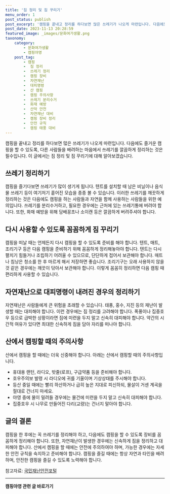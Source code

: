 ```yaml
---
title: '짐 정리 및 짐 꾸리기'
menu_order: 1
post_status: publish
post_excerpt: '캠핑을 끝내고 정리를 하다보면 많은 쓰레기가 나오게 마련입니다. 다음에도 즐거운 캠핑을 할 수 있도록, 다른 사람들을 배려하는 마음에서 쓰레기를 깔끔하게 정리하는 것은 필수입니다. 이 글에서는 짐 정리 및 짐 꾸리기에 대해 알아보겠습니다.'
post_date: 2023-11-13 20:28:59
featured_image: _images/문화여가생활.png
taxonomy:
    category:
        - 문화여가생활
        - 캠핑야영
    post_tag:
        - 캠핑
        -  짐 정리
        -  쓰레기 정리
        -  캠핑 장비
        -  자연재난
        -  대피명령
        -  산 캠핑
        -  캠핑 주의사항
        -  쓰레기 분리수거
        -  화재 예방
        -  산악 안전
        -  자연재난 대비
        -  캠핑 장비 정리
        -  안전 규칙
        -  캠핑 태풍 대비
---
```




캠핑을 끝내고 정리를 하다보면 많은 쓰레기가 나오게 마련입니다. 다음에도 즐거운 캠핑을 할 수 있도록, 다른 사람들을 배려하는 마음에서 쓰레기를 깔끔하게 정리하는 것은 필수입니다. 이 글에서는 짐 정리 및 짐 꾸리기에 대해 알아보겠습니다.

## 쓰레기 정리하기

캠핑을 즐기다보면 쓰레기가 많이 생기게 됩니다. 텐트를 설치할 때 남은 비닐이나 음식물 쓰레기 등이 여기저기 흩어진 모습을 종종 볼 수 있습니다. 이러한 쓰레기를 깨끗하게 정리하는 것은 다음에도 캠핑을 하는 사람들과 자연을 함께 사용하는 사람들을 위한 예의입니다. 쓰레기를 분리수거하고, 필요한 경우에는 근처에 있는 쓰레기통에 버려야 합니다. 또한, 화재 예방을 위해 담배꽁초나 소이캔 등은 깔끔하게 버려주셔야 합니다.

## 다시 사용할 수 있도록 꼼꼼하게 짐 꾸리기

캠핑을 떠날 때는 언제든지 다시 캠핑을 할 수 있도록 준비를 해야 합니다. 텐트, 매트, 조리기구 등은 다음 캠핑을 준비하기 위해 꼼꼼하게 정리해놓아야 합니다. 텐트는 다시 펼치기 힘들거나 조립하기 어려울 수 있으므로, 단단하게 접어서 보관해야 합니다. 매트나 침낭은 청소를 한 후 마르게 해서 저장하면 좋습니다. 조리기구는 오래 사용하지 않을 것 같은 경우에는 깨끗이 닦아서 보관해야 합니다. 이렇게 꼼꼼히 정리하면 다음 캠핑 때 편리하게 사용할 수 있습니다.

## 자연재난으로 대피명령이 내려진 경우의 정리하기

자연재난은 사람들에게 큰 위험을 초래할 수 있습니다. 태풍, 홍수, 지진 등의 재난이 발생할 때는 대피해야 합니다. 이런 경우에는 짐 정리를 고려해야 합니다. 폭풍이나 집중호우 등으로 급박한 상황이라면 짐에 미련을 두지 말고 신속히 대피해야 합니다. 약간의 시간적 여유가 있다면 최대한 신속하게 짐을 담아 자리를 떠나야 합니다.

## 산에서 캠핑할 때의 주의사항

산에서 캠핑을 할 때에는 더욱 신중해야 합니다. 아래는 산에서 캠핑할 때의 주의사항입니다.

- 휴대용 랜턴, 라디오, 밧줄(로프), 구급약품 등을 준비해야 합니다.
- 호우주의보 발령 시 라디오에 귀를 기울이며 기상상태를 주시해야 합니다.
- 등산 중일 때에는 빨리 하산하거나 급히 높은 지대로 피신하되, 물살이 거센 계곡을 절대로 건너지 마세요.
- 야영 중에 물이 밀려들 경우에는 물건에 미련을 두지 말고 신속히 대피해야 합니다.
- 집중호우 시 나무로 만들어진 다리(교량)는 건너지 말아야 합니다.

## 글의 결론

캠핑을 한 후에는 꼭 쓰레기를 정리해야 하고, 다음에도 캠핑을 할 수 있도록 장비를 꼼꼼하게 정리해야 합니다. 또한, 자연재난이 발생한 경우에는 신속하게 짐을 정리하고 대피해야 합니다. 산에서 캠핑을 할 때에는 안전에 주의하여야 하며, 가능한 경우에는 자세한 안전 규칙을 숙지하고 준비해야 합니다. 캠핑을 즐길 때에는 항상 자연과 타인을 배려하며, 안전한 캠핑을 즐길 수 있도록 노력해야 합니다.

참고자료: [국민재난안전포털](www.safekorea.go.kr)
<!-- wp:separator -->
<hr class="wp-block-separator has-alpha-channel-opacity"/>
<!-- /wp:separator -->

<!-- wp:group {"backgroundColor":"base","layout":{"type":"constrained"}} -->
<div class="wp-block-group has-base-background-color has-background"><!-- wp:paragraph {"align":"center","fontSize":"medium"} -->
<p class="has-text-align-center has-large-font-size"><strong>캠핑야영 관련 글 바로가기</strong></p>
<!-- /wp:paragraph -->


<!-- wp:latest-posts
{"categories":[{"id":16146,"count":19,"description":"","link":"https://uknowlaw.com/category/%ec%ba%a0%ed%95%91%ec%95%bc%ec%98%81/","name":"캠핑야영","slug":"캠핑야영","taxonomy":"category","parent":0,"meta":[],"_links":{"self":[{"href":"https://uknowlaw.com/wp-json/wp/v2/categories/16146"}],"collection":[{"href":"https://uknowlaw.com/wp-json/wp/v2/categories"}],"about":[{"href":"https://uknowlaw.com/wp-json/wp/v2/taxonomies/category"}],"wp:post_type":[{"href":"https://uknowlaw.com/wp-json/wp/v2/posts?categories=16146"}],"curies":[{"name":"wp","href":"https://api.w.org/{rel}","templated":true}]}}],"postsToShow":100,"excerptLength":28,"postLayout":"grid","columns":2,"featuredImageAlign":"left","featuredImageSizeSlug":"large","fontSize":"small"} /--></div>
<!-- /wp:group -->